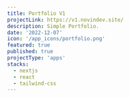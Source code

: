 ```yaml
---
title: Portfolio V1
projectLink: https://v1.novindev.site/
description: Simple Portfolio.
date: '2022-12-07'
icon: '/app_icons/portfolio.png'
featured: true
published: true
projectType: 'apps'
stacks:
  - nextjs
  - react
  - tailwind-css
---
```

